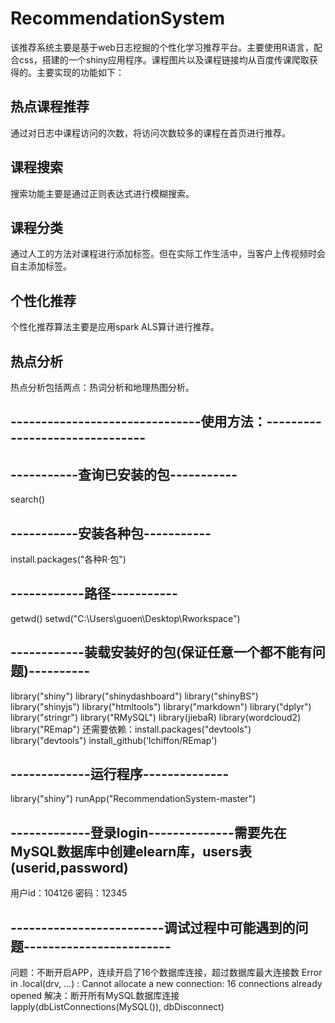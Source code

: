 # RecommendationSystem
该推荐系统主要是基于web日志挖掘的个性化学习推荐平台。主要使用R语言，配合css，搭建的一个shiny应用程序。课程图片以及课程链接均从百度传课爬取获得的。主要实现的功能如下：
## 热点课程推荐
通过对日志中课程访问的次数，将访问次数较多的课程在首页进行推荐。
## 课程搜索
搜索功能主要是通过正则表达式进行模糊搜索。
## 课程分类
通过人工的方法对课程进行添加标签。但在实际工作生活中，当客户上传视频时会自主添加标签。
## 个性化推荐
个性化推荐算法主要是应用spark ALS算计进行推荐。
## 热点分析
热点分析包括两点：热词分析和地理热图分析。

## -------------------------------使用方法：-------------------------------
## -----------查询已安装的包-----------
search()

## -----------安装各种包-----------
install.packages("各种R·包")

## ------------路径-----------
getwd()
setwd("C:\\Users\\guoen\\Desktop\\Rworkspace")

## ------------装载安装好的包(保证任意一个都不能有问题)----------
library("shiny")
library("shinydashboard")
library("shinyBS")
library("shinyjs")
library("htmltools")
library("markdown")
library("dplyr")
library("stringr")
library("RMySQL")
library(jiebaR)
library(wordcloud2)
library("REmap")    	还需要依赖：install.packages("devtools")    library("devtools")    install_github('lchiffon/REmap')

## -------------运行程序--------------
library("shiny")
runApp("RecommendationSystem-master")

## -------------登录login--------------需要先在MySQL数据库中创建elearn库，users表(userid,password)
用户id：104126
密码：12345

## -------------------------调试过程中可能遇到的问题------------------------
问题：不断开启APP，连续开启了16个数据库连接，超过数据库最大连接数
Error in .local(drv, ...) : 
  Cannot allocate a new connection: 16 connections already opened
解决：断开所有MySQL数据库连接
lapply(dbListConnections(MySQL()), dbDisconnect)
